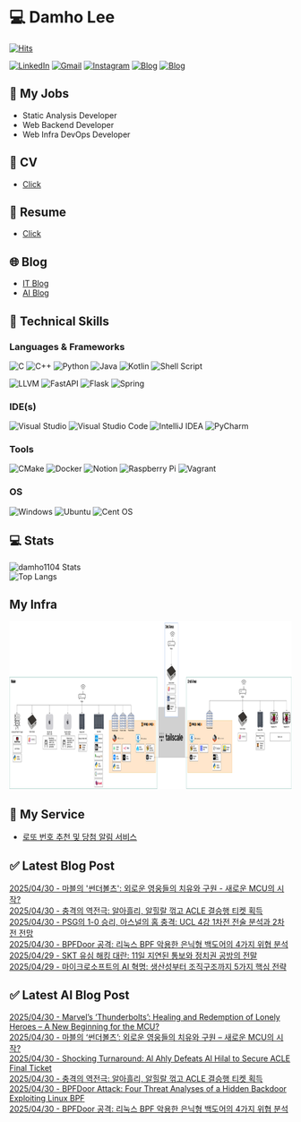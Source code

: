
# 💻 Damho Lee

[![Hits](https://hits.seeyoufarm.com/api/count/incr/badge.svg?url=https%3A%2F%2Fgithub.com%2Fdamho1104&count_bg=%233D9CC8&title_bg=%23555555&icon=&icon_color=%23E7E7E7&title=hits&edge_flat=false)](https://hits.seeyoufarm.com)  

[![LinkedIn](https://img.shields.io/badge/Linkedin-%230077B5.svg?style=flat&logo=linkedin&logoColor=white)](https://www.linkedin.com/in/damho1104/)
[![Gmail](https://img.shields.io/badge/Gmail-D14836?style=flat&logo=gmail&logoColor=white)](mailto:damho1104@gmail.com)
[![Instagram](https://img.shields.io/badge/Instargram-%23E4405F.svg?style=flat&logo=Instagram&logoColor=white)](https://www.instagram.com/damho1104/)
[![Blog](https://img.shields.io/badge/Blog-%23000000.svg?style=flat&logo=Tistory&logoColor=white)](https://dmomo.co.kr/)
[![Blog](https://img.shields.io/badge/Blog-%23000000.svg?style=flat&logo=WordPress&logoColor=white)](https://blog.ai.dmomo.co.kr/)

## 📃 My Jobs
- Static Analysis Developer
- Web Backend Developer
- Web Infra DevOps Developer

## 📰 CV
- [Click](https://resume.dmomo.net/damho.lee/resume)  

## 📘 Resume
- [Click](https://damho1104.notion.site/8af3191b9815406d95708d9a0cea5a9e)  

## 🌐 Blog
- [IT Blog](https://dmomo.co.kr/)
- [AI Blog](https://blog.ai.dmomo.co.kr/)

## 💪 Technical Skills
### Languages & Frameworks
![C](https://img.shields.io/badge/c-%2300599C.svg?style=flat&logo=c&logoColor=white)
![C++](https://img.shields.io/badge/c++-%2300599C.svg?style=flat&logo=c%2B%2B&logoColor=white)
![Python](https://img.shields.io/badge/Python-3776AB.svg?&style=flat&logo=Python&logoColor=white)
![Java](https://img.shields.io/badge/java-%23ED8B00.svg?style=flat&logo=openjdk&logoColor=white)
![Kotlin](https://img.shields.io/badge/Kotlin-%237F52FF.svg?style=flat&logo=Kotlin&logoColor=white)
![Shell Script](https://img.shields.io/badge/Shell_script-%23121011.svg?style=flat&logo=gnu-bash&logoColor=white)  
  
![LLVM](https://img.shields.io/badge/LLVM/Clang-000B1D.svg?&style=flat&logo=LLVM&logoColor=white)
![FastAPI](https://img.shields.io/badge/FastAPI-005571?style=flat&logo=fastapi)
![Flask](https://img.shields.io/badge/Flask-%23000.svg?style=flat&logo=flask&logoColor=white)
![Spring](https://img.shields.io/badge/Springboot-%236DB33F.svg?style=flat&logo=spring&logoColor=white)
  
  
### IDE(s)
![Visual Studio](https://img.shields.io/badge/Visual%20Studio-5C2D91.svg?style=flat&logo=visual-studio&logoColor=white) 
![Visual Studio Code](https://img.shields.io/badge/Visual%20Studio%20Code-0078d7.svg?style=flat&logo=visual-studio-code&logoColor=white)
![IntelliJ IDEA](https://img.shields.io/badge/IntelliJIDEA-000000.svg?style=flat&logo=intellij-idea&logoColor=white) 
![PyCharm](https://img.shields.io/badge/PyCharm-143?style=flat&logo=pycharm&logoColor=black&color=black&labelColor=green) 


### Tools
![CMake](https://img.shields.io/badge/CMake-%23008FBA.svg?style=flat&logo=cmake&logoColor=white)
![Docker](https://img.shields.io/badge/docker-%230db7ed.svg?style=flat&logo=docker&logoColor=white)
![Notion](https://img.shields.io/badge/Notion-%23000000.svg?style=flat&logo=notion&logoColor=white)
![Raspberry Pi](https://img.shields.io/badge/-RaspberryPi-C51A4A?style=flat&logo=Raspberry-Pi)
![Vagrant](https://img.shields.io/badge/Vagrant-%231563FF.svg?style=flat&logo=vagrant&logoColor=white)


### OS
![Windows](https://img.shields.io/badge/Windows-0078D6?style=flat&logo=windows&logoColor=white)
![Ubuntu](https://img.shields.io/badge/Ubuntu-E95420?style=flat&logo=ubuntu&logoColor=white)
![Cent OS](https://img.shields.io/badge/Cent%20OS-002260?style=flat&logo=centos&logoColor=F0F0F0)


## :computer: Stats
![damho1104 Stats](https://github-readme-stats.vercel.app/api?username=damho1104&hide=issues&show_icons=true&theme=dark)  
![Top Langs](https://github-readme-stats.vercel.app/api/top-langs/?username=damho1104&layout=compact&theme=dark)


## My Infra
<div align="center">
    <p>
    <img src="imgs/infra.png" alt="infra" style="width: 1200px; height: 300px;">
    </p>
</div>


## 📣 My Service
- [로또 번호 추천 및 당첨 알림 서비스](https://lotto.dmomo.co.kr/)  


## ✅ Latest Blog Post

[2025/04/30 - 마블의 '썬더볼츠': 외로운 영웅들의 치유와 구원 - 새로운 MCU의 시작?](https://dmomo.co.kr/362) <br/>
[2025/04/30 - 충격의 역전극: 알아흘리, 알힐랄 꺾고 ACLE 결승행 티켓 획득](https://dmomo.co.kr/361) <br/>
[2025/04/30 - PSG의 1-0 승리, 아스널의 홈 충격: UCL 4강 1차전 전술 분석과 2차전 전망](https://dmomo.co.kr/360) <br/>
[2025/04/30 - BPFDoor 공격: 리눅스 BPF 악용한 은닉형 백도어의 4가지 위협 분석](https://dmomo.co.kr/359) <br/>
[2025/04/29 - SKT 유심 해킹 대란: 11일 지연된 통보와 정치권 공방의 전말](https://dmomo.co.kr/358) <br/>
[2025/04/29 - 마이크로소프트의 AI 혁명: 생산성부터 조직구조까지 5가지 핵심 전략](https://dmomo.co.kr/357) <br/>

## ✅ Latest AI Blog Post
[2025/04/30 - Marvel’s ‘Thunderbolts’: Healing and Redemption of Lonely Heroes – A New Beginning for the MCU?](https://blog.ai.dmomo.co.kr/trend/1948) <br/>
[2025/04/30 - 마블의 ‘썬더볼츠’: 외로운 영웅들의 치유와 구원 – 새로운 MCU의 시작?](https://blog.ai.dmomo.co.kr/trend/1946) <br/>
[2025/04/30 - Shocking Turnaround: Al Ahly Defeats Al Hilal to Secure ACLE Final Ticket](https://blog.ai.dmomo.co.kr/trend/1943) <br/>
[2025/04/30 - 충격의 역전극: 알아흘리, 알힐랄 꺾고 ACLE 결승행 티켓 획득](https://blog.ai.dmomo.co.kr/trend/1941) <br/>
[2025/04/30 - BPFDoor Attack: Four Threat Analyses of a Hidden Backdoor Exploiting Linux BPF](https://blog.ai.dmomo.co.kr/trend/1938) <br/>
[2025/04/30 - BPFDoor 공격: 리눅스 BPF 악용한 은닉형 백도어의 4가지 위협 분석](https://blog.ai.dmomo.co.kr/tech/1936) <br/>
